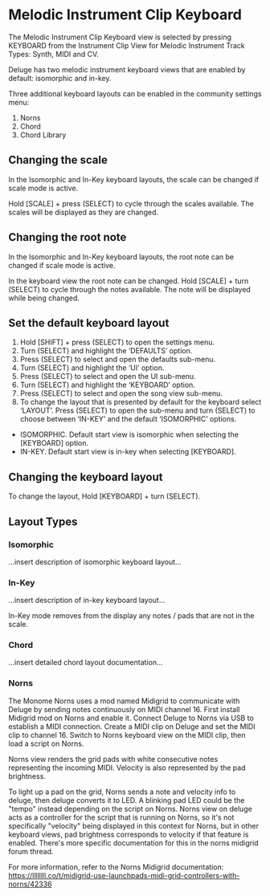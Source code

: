 # Melodic Instrument Clip Keyboard

The Melodic Instrument Clip Keyboard view is selected by pressing KEYBOARD from the Instrument Clip View for Melodic Instrument Track Types: Synth, MIDI and CV. 

Deluge has two melodic instrument keyboard views that are enabled by default: isomorphic and in-key. 

Three additional keyboard layouts can be enabled in the community settings menu:

1. Norns
1. Chord
1. Chord Library

## Changing the scale

In the Isomorphic and In-Key keyboard layouts, the scale can be changed if scale mode is active.

Hold [SCALE] + press (SELECT) to cycle through the scales available. The scales will be displayed as they are changed.

## Changing the root note

In the Isomorphic and In-Key keyboard layouts, the root note can be changed if scale mode is active.

In the keyboard view the root note can be changed. Hold [SCALE] + turn (SELECT) to cycle through the notes available. The note will be displayed while being changed.

## Set the default keyboard layout

1. Hold [SHIFT] + press (SELECT) to open the settings menu.
1. Turn (SELECT) and highlight the ‘DEFAULTS’ option.
1. Press (SELECT) to select and open the defaults sub-menu.
1. Turn (SELECT) and highlight the ‘UI’ option.
1. Press (SELECT) to select and open the UI sub-menu.
1. Turn (SELECT) and highlight the ‘KEYBOARD’ option.
1. Press (SELECT) to select and open the song view sub-menu.
1. To change the layout that is presented by default for the keyboard select ‘LAYOUT’. Press (SELECT) to open the sub-menu and turn (SELECT) to choose between ‘IN-KEY’ and the default ‘ISOMORPHIC’ options.
- ISOMORPHIC. Default start view is isomorphic when selecting the
[KEYBOARD] option.
- IN-KEY. Default start view is in-key when selecting [KEYBOARD].

## Changing the keyboard layout

To change the layout, Hold [KEYBOARD] + turn (SELECT).

## Layout Types

### Isomorphic

...insert description of isomorphic keyboard layout...

### In-Key

...insert description of in-key keyboard layout...

In-Key mode removes from the display any notes / pads that are not in the scale. 

### Chord

...insert detailed chord layout documentation...

### Norns

The Monome Norns uses a mod named Midigrid to communicate with Deluge by sending notes continuously on MIDI channel 16. First install Midigrid mod on Norns and enable it. Connect Deluge to Norns via USB to establish a MIDI connection. Create a MIDI clip on Deluge and set the MIDI clip to channel 16. Switch to Norns keyboard view on the MIDI clip, then load a script on Norns.

Norns view renders the grid pads with white consecutive notes representing the incoming MIDI. Velocity is also represented by the pad brightness.

To light up a pad on the grid, Norns sends a note and velocity info to deluge, then deluge converts it to LED. A blinking pad LED could be the "tempo" instead depending on the script on Norns. Norns view on deluge acts as a controller for the script that is running on Norns, so it's not specifically "velocity" being displayed in this context for Norns, but in other keyboard views, pad brightness corresponds to velocity if that feature is enabled. There's more specific documentation for this in the norns midigrid forum thread. 

For more information, refer to the Norns Midigrid documentation: https://llllllll.co/t/midigrid-use-launchpads-midi-grid-controllers-with-norns/42336